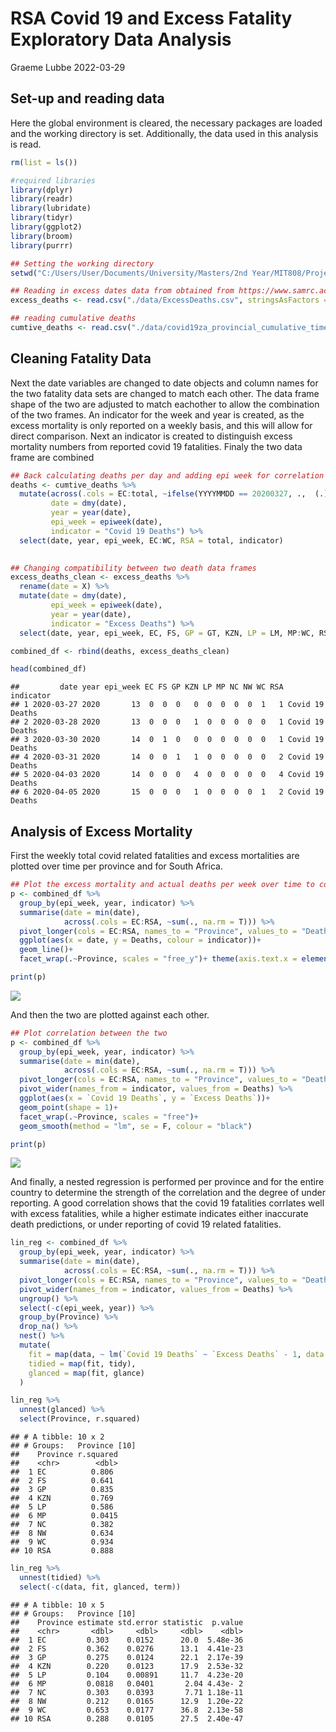 RSA Covid 19 and Excess Fatality Exploratory Data Analysis
================
Graeme Lubbe
2022-03-29

## Set-up and reading data

Here the global environment is cleared, the necessary packages are
loaded and the working directory is set. Additionally, the data used in
this analysis is read.

``` r
rm(list = ls())

#required libraries
library(dplyr)
library(readr)
library(lubridate)
library(tidyr)
library(ggplot2)
library(broom)
library(purrr)

## Setting the working directory
setwd("C:/Users/User/Documents/University/Masters/2nd Year/MIT808/Project")

## Reading in excess dates data from obtained from https://www.samrc.ac.za/reports/report-weekly-deaths-south-africa
excess_deaths <- read.csv("./data/ExcessDeaths.csv", stringsAsFactors = F, sep = ";")

## reading cumulative deaths
cumtive_deaths <- read.csv("./data/covid19za_provincial_cumulative_timeline_deaths.csv", stringsAsFactors = F)
```

## Cleaning Fatality Data

Next the date variables are changed to date objects and column names for
the two fatality data sets are changed to match each other. The data
frame shape of the two are adjusted to match eachother to allow the
combination of the two frames. An indicator for the week and year is
created, as the excess mortality is only reported on a weekly basis, and
this will allow for direct comparison. Next an indicator is created to
distinguish excess mortality numbers from reported covid 19 fatalities.
Finaly the two data frame are combined

``` r
## Back calculating deaths per day and adding epi week for correlation anlysis with excess deaths
deaths <- cumtive_deaths %>% 
  mutate(across(.cols = EC:total, ~ifelse(YYYYMMDD == 20200327, .,  (.) - dplyr::lag(.))),
         date = dmy(date),
         year = year(date),
         epi_week = epiweek(date),
         indicator = "Covid 19 Deaths") %>% 
  select(date, year, epi_week, EC:WC, RSA = total, indicator)
  

## Changing compatibility between two death data frames
excess_deaths_clean <- excess_deaths %>%
  rename(date = X) %>% 
  mutate(date = dmy(date),
         epi_week = epiweek(date),
         year = year(date),
         indicator = "Excess Deaths") %>% 
  select(date, year, epi_week, EC, FS, GP = GT, KZN, LP = LM, MP:WC, RSA, indicator)

combined_df <- rbind(deaths, excess_deaths_clean) 

head(combined_df)
```

    ##         date year epi_week EC FS GP KZN LP MP NC NW WC RSA       indicator
    ## 1 2020-03-27 2020       13  0  0  0   0  0  0  0  0  1   1 Covid 19 Deaths
    ## 2 2020-03-28 2020       13  0  0  0   1  0  0  0  0  0   1 Covid 19 Deaths
    ## 3 2020-03-30 2020       14  0  1  0   0  0  0  0  0  0   1 Covid 19 Deaths
    ## 4 2020-03-31 2020       14  0  0  1   1  0  0  0  0  0   2 Covid 19 Deaths
    ## 5 2020-04-03 2020       14  0  0  0   4  0  0  0  0  0   4 Covid 19 Deaths
    ## 6 2020-04-05 2020       15  0  0  0   1  0  0  0  0  1   2 Covid 19 Deaths

## Analysis of Excess Mortality

First the weekly total covid related fatalities and excess mortalities
are plotted over time per province and for South Africa.

``` r
## Plot the excess mortality and actual deaths per week over time to compare trends
p <- combined_df %>% 
  group_by(epi_week, year, indicator) %>% 
  summarise(date = min(date),
            across(.cols = EC:RSA, ~sum(., na.rm = T))) %>% 
  pivot_longer(cols = EC:RSA, names_to = "Province", values_to = "Deaths") %>% 
  ggplot(aes(x = date, y = Deaths, colour = indicator))+
  geom_line()+
  facet_wrap(.~Province, scales = "free_y")+ theme(axis.text.x = element_text(angle = 90))

print(p)
```

![](ExcessDeathsEDA_files/figure-gfm/time%20plot-1.png)<!-- -->

And then the two are plotted against each other.

``` r
## Plot correlation between the two
p <- combined_df %>% 
  group_by(epi_week, year, indicator) %>% 
  summarise(date = min(date),
            across(.cols = EC:RSA, ~sum(., na.rm = T))) %>% 
  pivot_longer(cols = EC:RSA, names_to = "Province", values_to = "Deaths") %>% 
  pivot_wider(names_from = indicator, values_from = Deaths) %>% 
  ggplot(aes(x = `Covid 19 Deaths`, y = `Excess Deaths`))+
  geom_point(shape = 1)+
  facet_wrap(.~Province, scales = "free")+
  geom_smooth(method = "lm", se = F, colour = "black")

print(p)
```

![](ExcessDeathsEDA_files/figure-gfm/versus-1.png)<!-- -->

And finally, a nested regression is performed per province and for the
entire country to determine the strength of the correlation and the
degree of under reporting. A good correlation shows that the covid 19
fatalities corrlates well with excess fatalities, while a higher
estimate indicates either inaccurate death predictions, or under
reporting of covid 19 related fatalities.

``` r
lin_reg <- combined_df %>% 
  group_by(epi_week, year, indicator) %>% 
  summarise(date = min(date),
            across(.cols = EC:RSA, ~sum(., na.rm = T))) %>% 
  pivot_longer(cols = EC:RSA, names_to = "Province", values_to = "Deaths") %>% 
  pivot_wider(names_from = indicator, values_from = Deaths) %>% 
  ungroup() %>%
  select(-c(epi_week, year)) %>% 
  group_by(Province) %>% 
  drop_na() %>% 
  nest() %>% 
  mutate(
    fit = map(data, ~ lm(`Covid 19 Deaths` ~ `Excess Deaths` - 1, data = .x)),
    tidied = map(fit, tidy),
    glanced = map(fit, glance)
  ) 
```

``` r
lin_reg %>% 
  unnest(glanced) %>% 
  select(Province, r.squared)
```

    ## # A tibble: 10 x 2
    ## # Groups:   Province [10]
    ##    Province r.squared
    ##    <chr>        <dbl>
    ##  1 EC          0.806 
    ##  2 FS          0.641 
    ##  3 GP          0.835 
    ##  4 KZN         0.769 
    ##  5 LP          0.586 
    ##  6 MP          0.0415
    ##  7 NC          0.382 
    ##  8 NW          0.634 
    ##  9 WC          0.934 
    ## 10 RSA         0.888

``` r
lin_reg %>% 
  unnest(tidied) %>% 
  select(-c(data, fit, glanced, term))
```

    ## # A tibble: 10 x 5
    ## # Groups:   Province [10]
    ##    Province estimate std.error statistic  p.value
    ##    <chr>       <dbl>     <dbl>     <dbl>    <dbl>
    ##  1 EC         0.303    0.0152      20.0  5.48e-36
    ##  2 FS         0.362    0.0276      13.1  4.41e-23
    ##  3 GP         0.275    0.0124      22.1  2.17e-39
    ##  4 KZN        0.220    0.0123      17.9  2.53e-32
    ##  5 LP         0.104    0.00891     11.7  4.23e-20
    ##  6 MP         0.0818   0.0401       2.04 4.43e- 2
    ##  7 NC         0.303    0.0393       7.71 1.18e-11
    ##  8 NW         0.212    0.0165      12.9  1.20e-22
    ##  9 WC         0.653    0.0177      36.8  2.13e-58
    ## 10 RSA        0.288    0.0105      27.5  2.40e-47
